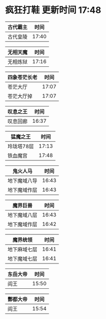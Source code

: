 # 疯狂打鞋 更新时间 17:48

| 古代霸主   | 时间    |
|--------|-------|
| 古代皇陵 | 17:40 |

| 无相天魔   | 时间    |
|--------|-------|
| 无相炼狱 | 17:16 |

| 四象苍茫长老   | 时间    |
|--------|-------|
| 苍茫大厅 | 17:07 |
| 苍茫大厅掉 | 17:07 |

| 叹息之王   | 时间    |
|--------|-------|
| 叹息回廊 | 16:37 |

| 猛魔之王   | 时间    |
|--------|-------|
| 玲珑塔78层 | 17:13 |
| 铁血魔宫 | 17:48 |

| 鬼火人马   | 时间    |
|--------|-------|
| 地下魔域八导 | 16:43 |
| 地下魔域作层 | 16:43 |

| 魔界巨兽   | 时间    |
|--------|-------|
| 地下魔域八层 | 16:43 |
| 地下魔域作层 | 16:42 |

| 魔界统领   | 时间    |
|--------|-------|
| 地下麻域七层 | 16:41 |
| 地下魔域七层 | 16:41 |

| 东岳大帝   | 时间    |
|--------|-------|
| 阎王 | 15:50 |

| 酆都大帝   | 时间    |
|--------|-------|
| 阎王 | 15:54 |